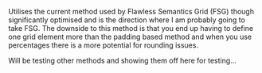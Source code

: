 Utilises the current method used by Flawless Semantics Grid (FSG) though significantly optimised and is the direction where I am probably going to take FSG. The downside to this method is that you end up having to define one grid element more than the padding based method and when you use percentages there is a more potential for rounding issues.

Will be testing other methods and showing them off here for testing...